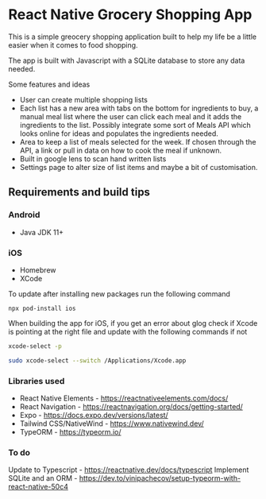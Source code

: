 # React Native Grocery Shopping App

This is a simple greocery shopping application built to help my life be a little easier when it comes to food shopping.

The app is built with Javascript with a SQLite database to store any data needed.

Some features and ideas
- User can create multiple shopping lists
- Each list has a new area with tabs on the bottom for ingredients to buy, a manual meal list where the user can click each meal and it adds the ingredients to the list. Possibly integrate some sort of Meals API which looks online for ideas and populates the ingredients needed.
- Area to keep a list of meals selected for the week. If chosen through the API, a link or pull in data on how to cook the meal if unknown.
- Built in google lens to scan hand written lists
- Settings page to alter size of list items and maybe a bit of customisation.

## Requirements and build tips

### Android
- Java JDK 11+

### iOS
- Homebrew
- XCode

To update after installing new packages run the following command   
```
npx pod-install ios
```
  
When building the app for iOS, if you get an error about glog check if Xcode is pointing at the right file and 
update with the following commands if not   

```bash
xcode-select -p

sudo xcode-select --switch /Applications/Xcode.app
```

### Libraries used
- React Native Elements - https://reactnativeelements.com/docs/
- React Navigation - https://reactnavigation.org/docs/getting-started/
- Expo - https://docs.expo.dev/versions/latest/
- Tailwind CSS/NativeWind - https://www.nativewind.dev/
- TypeORM - https://typeorm.io/


### To do
Update to Typescript - https://reactnative.dev/docs/typescript
Implement SQLite and an ORM - https://dev.to/vinipachecov/setup-typeorm-with-react-native-50c4

